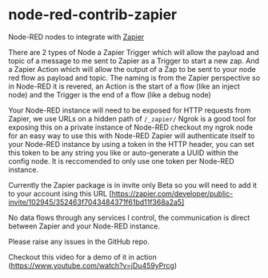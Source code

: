 # node-red-contrib-zapier


Node-RED nodes to integrate with [Zapier](https://zapier.com)

There are 2 types of Node a Zapier Trigger which will allow the payload and topic of a message to me sent to Zapier as a Trigger to start a new zap. And a Zapier Action which will allow the output of a Zap to be sent to your node red flow as payload and topic. The naming is from the Zapier perspective so in Node-RED it is revered, an Action is the start of a flow (like an inject node) and the Trigger is the end of a flow (like a debug node)

Your Node-RED instance will need to be exposed for HTTP requests from Zapier, we use URLs on a hidden path of `/_zapier/` Ngrok is a good tool for exposing this on a private instance of Node-RED checkout my ngrok node for an easy way to use this with Node-RED
Zapier will authenticate itself to your Node-RED instance by using a token in the HTTP header, you can set this token to be any string you like or auto-generate a UUID within the config node.
It is reccomended to only use one token per Node-RED instance.

Currently the Zapier package is in invite only Beta so you will need to add it to your account ising this URL
[https://zapier.com/developer/public-invite/102945/352463f7043484371f61bd11f368a2a5]

No data flows through any services I control, the communication is direct between Zapier and your Node-RED instance.

Please raise any issues in the GitHub repo.

Checkout this video for a demo of it in action (https://www.youtube.com/watch?v=jDu459yPrcg)
